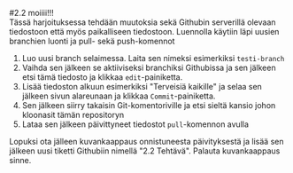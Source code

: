 #2.2
moiiii!!!<br>
Tässä harjoituksessa tehdään muutoksia sekä Githubin serverillä olevaan tiedostoon että myös paikalliseen tiedostoon. 
Luennolla käytiin läpi uusien branchien luonti ja pull- sekä push-komennot

1. Luo uusi branch selaimessa. Laita sen nimeksi esimerkiksi `testi-branch`
2. Vaihda sen jälkeen se aktiiviseksi branchiksi Githubissa ja sen jälkeen etsi tämä tiedosto ja klikkaa `edit`-painiketta.
3. Lisää tiedoston alkuun esimerkiksi "Terveisiä kaikille" ja selaa sen jälkeen sivun alareunaan ja klikkaa `Commit`-painiketta.
4. Sen jälkeen siirry takaisin Git-komentoriville ja etsi sieltä kansio johon kloonasit tämän repositoryn
5. Lataa sen jälkeen päivittyneet tiedostot `pull`-komennon avulla

Lopuksi ota jälleen kuvankaappaus onnistuneesta päivityksestä ja lisää sen jälkeen uusi tiketti Githubiin nimellä "2.2 Tehtävä". Palauta kuvankaappaus sinne.

